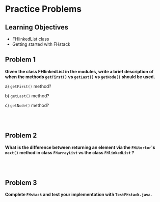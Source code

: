 Practice Problems
========================

Learning Objectives
-------------------
- FHlinkedList class
- Getting started with FHstack


Problem 1
---------
**Given the class FHlinkedList in the modules, write a brief description of when the methods `getFirst()` vs `getLast()` vs `getNode()` should be used.**

a) `getFirst()` method?

b) `getLast()` method?

c) `getNode()` method?

<br><br>



Problem 2
---------
**What is the difference between returning an element via the `FHitertor`'s `next()` method in class `FHarrayList` vs the class `FHlinkedList` ?**


<br><br>



Problem 3
---------
**Complete `FHstack` and test your implementation with `TestFHstack.java`.**

 <br>

 

